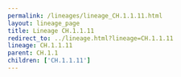 ```yaml
---
permalink: /lineages/lineage_CH.1.1.11.html
layout: lineage_page
title: Lineage CH.1.1.11
redirect_to: ../lineage.html?lineage=CH.1.1.11
lineage: CH.1.1.11
parent: CH.1.1
children: ['CH.1.1.11']
---
```

